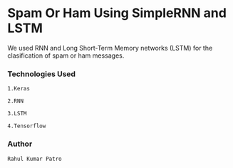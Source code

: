 # Spam Or Ham Using SimpleRNN and LSTM

We used RNN and Long Short-Term Memory networks (LSTM) for the clasification of spam or ham messages.

### Technologies Used
```
1.Keras

2.RNN

3.LSTM

4.Tensorflow
```

### Author 
```
Rahul Kumar Patro
```



